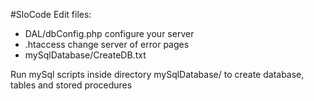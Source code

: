 #SloCode
Edit files:

- DAL/dbConfig.php
    configure your server
- .htaccess
    change server of error pages
- mySqlDatabase/CreateDB.txt

Run mySql scripts inside directory mySqlDatabase/ to create database, tables and stored procedures
